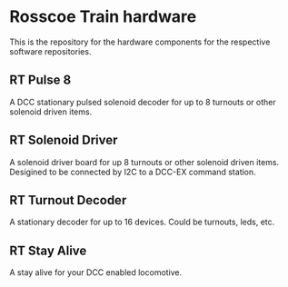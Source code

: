 # Rosscoe Train hardware

This is the repository for the hardware components for the respective software repositories.

## RT Pulse 8

A DCC stationary pulsed solenoid decoder for up to 8 turnouts or other solenoid driven items.

## RT Solenoid Driver

A solenoid driver board for up 8 turnouts or other solenoid driven items.  Desigined to be connected by I2C to a DCC-EX command station. 

## RT Turnout Decoder

A stationary decoder for up to 16 devices.  Could be turnouts, leds, etc.

## RT Stay Alive

A stay alive for your DCC enabled locomotive.


